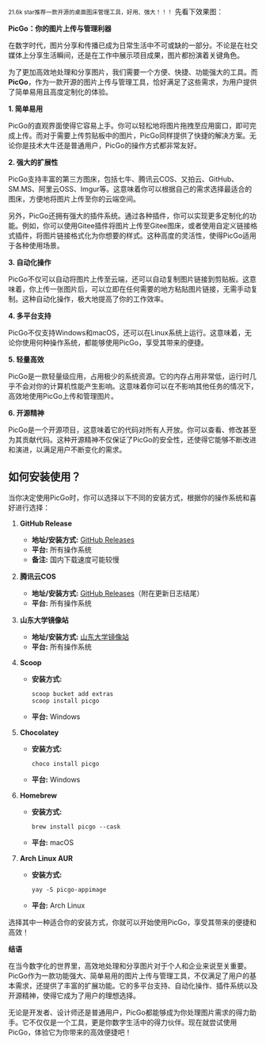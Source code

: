 
<small>21.6k star推荐一款开源的桌面图床管理工具，好用、强大！！！</small>
先看下效果图：


**PicGo：你的图片上传与管理利器**

在数字时代，图片分享和传播已成为日常生活中不可或缺的一部分。不论是在社交媒体上分享生活瞬间，还是在工作中展示项目成果，图片都扮演着关键角色。

为了更加高效地处理和分享图片，我们需要一个方便、快捷、功能强大的工具。而**PicGo**，作为一款开源的图片上传与管理工具，恰好满足了这些需求，为用户提供了简单易用且高度定制化的体验。

**1. 简单易用**

PicGo的直观界面使得它容易上手。你可以轻松地将图片拖拽至应用窗口，即可完成上传。而对于需要上传剪贴板中的图片，PicGo同样提供了快捷的解决方案。无论你是技术大牛还是普通用户，PicGo的操作方式都非常友好。

**2. 强大的扩展性**

PicGo支持丰富的第三方图床，包括七牛、腾讯云COS、又拍云、GitHub、SM.MS、阿里云OSS、Imgur等。这意味着你可以根据自己的需求选择最适合的图床，方便地将图片上传至你的云端空间。

另外，PicGo还拥有强大的插件系统。通过各种插件，你可以实现更多定制化的功能。例如，你可以使用Gitee插件将图片上传至Gitee图床，或者使用自定义链接格式插件，将图片链接格式化为你想要的样式。这种高度的灵活性，使得PicGo适用于各种使用场景。

**3. 自动化操作**

PicGo不仅可以自动将图片上传至云端，还可以自动复制图片链接到剪贴板。这意味着，你上传一张图片后，可以立即在任何需要的地方粘贴图片链接，无需手动复制。这种自动化操作，极大地提高了你的工作效率。

**4. 多平台支持**

PicGo不仅支持Windows和macOS，还可以在Linux系统上运行。这意味着，无论你使用何种操作系统，都能够使用PicGo，享受其带来的便捷。

**5. 轻量高效**

PicGo是一款轻量级应用，占用极少的系统资源。它的内存占用非常低，运行时几乎不会对你的计算机性能产生影响。这意味着你可以在不影响其他任务的情况下，高效地使用PicGo上传和管理图片。

**6. 开源精神**

PicGo是一个开源项目，这意味着它的代码对所有人开放。你可以查看、修改甚至为其贡献代码。这种开源精神不仅保证了PicGo的安全性，还使得它能够不断改进和演进，以满足用户不断变化的需求。

## 如何安装使用？

当你决定使用PicGo时，你可以选择以下不同的安装方式，根据你的操作系统和喜好进行选择：

1. **GitHub Release**
   - **地址/安装方式:** [GitHub Releases](https://github.com/Molunerfinn/PicGo/releases)
   - **平台:** 所有操作系统
   - **备注:** 国内下载速度可能较慢

2. **腾讯云COS**
   - **地址/安装方式:** [GitHub Releases](https://github.com/Molunerfinn/PicGo/releases)（附在更新日志结尾）
   - **平台:** 所有操作系统


3. **山东大学镜像站**
   - **地址/安装方式:** [山东大学镜像站](https://mirrors.sdu.edu.cn/github-release/Molunerfinn_PicGo)
   - **平台:** 所有操作系统


4. **Scoop**
   - **安装方式:** 
     ```
     scoop bucket add extras
     scoop install picgo
     ```
   - **平台:** Windows


5. **Chocolatey**
   - **安装方式:** 
     ```
     choco install picgo
     ```
   - **平台:** Windows


6. **Homebrew**
   - **安装方式:** 
     ```
     brew install picgo --cask
     ```
   - **平台:** macOS


7. **Arch Linux AUR**
   - **安装方式:** 
     ```
     yay -S picgo-appimage
     ```
   - **平台:** Arch Linux


选择其中一种适合你的安装方式，你就可以开始使用PicGo，享受其带来的便捷和高效！

**结语**

在当今数字化的世界里，高效地处理和分享图片对于个人和企业来说至关重要。PicGo作为一款功能强大、简单易用的图片上传与管理工具，不仅满足了用户的基本需求，还提供了丰富的扩展功能。它的多平台支持、自动化操作、插件系统以及开源精神，使得它成为了用户的理想选择。

无论是开发者、设计师还是普通用户，PicGo都能够成为你处理图片需求的得力助手。它不仅仅是一个工具，更是你数字生活中的得力伙伴。现在就尝试使用PicGo，体验它为你带来的高效便捷吧！
